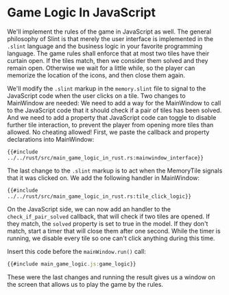 <!-- Copyright © SixtyFPS GmbH <info@slint.dev> ; SPDX-License-Identifier: MIT -->
# Game Logic In JavaScript

We'll implement the rules of the game in JavaScript as well. The general philosophy of Slint is that merely the user
interface is implemented in the `.slint` language and the business logic in your favorite programming
language. The game rules shall enforce that at most two tiles have their curtain open. If the tiles match, then we
consider them solved and they remain open. Otherwise we wait for a little while, so the player can memorize
the location of the icons, and then close them again.

We'll modify the `.slint` markup in the `memory.slint` file to signal to the JavaScript code when the user clicks on a tile.
Two changes to <span class="hljs-title">MainWindow</span> are needed: We need to add a way for the MainWindow to call to the JavaScript code that it should
check if a pair of tiles has been solved. And we need to add a property that JavaScript code can toggle to disable further
tile interaction, to prevent the player from opening more tiles than allowed. No cheating allowed! First, we paste
the callback and property declarations into <span class="hljs-title">MainWindow</span>:

```slint
{{#include ../../rust/src/main_game_logic_in_rust.rs:mainwindow_interface}}
```

The last change to the `.slint` markup is to act when the <span class="hljs-title">MemoryTile</span> signals that it was clicked on.
We add the following handler in <span class="hljs-title">MainWindow</span>:

```slint
{{#include ../../rust/src/main_game_logic_in_rust.rs:tile_click_logic}}
```

On the JavaScript side, we can now add an handler to the `check_if_pair_solved` callback, that will check if
two tiles are opened. If they match, the `solved` property is set to true in the model. If they don't
match, start a timer that will close them after one second. While the timer is running, we disable every tile so
one can't click anything during this time.

Insert this code before the `mainWindow.run()` call:

```js
{{#include main_game_logic.js:game_logic}}
```

These were the last changes and running the result gives us a window on the screen that allows us
to play the game by the rules.
